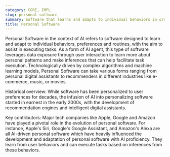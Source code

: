 ```yaml
---
category: CORE, IMPL
slug: personal-software
summary: Software that learns and adapts to individual behaviors in order to infer preferences and aid in task execution.
title: Personal Software
---
```


Personal Software in the context of AI refers to software designed to learn and adapt to individual behaviors, preferences and routines, with the aim to assist in executing tasks. As a form of AI agent, this type of software leverages data exposure through user interaction to learn more about personal patterns and make inferences that can help facilitate task execution. Technologically driven by complex algorithms and machine learning models, Personal Software can take various forms ranging from personal digital assistants to recommenders in different industries like e-commerce, music, or movies.

Historical overview: While software has been personalized to user preferences for decades, the infusion of AI into personalizing software started in earnest in the early 2000s, with the development of recommendation engines and intelligent digital assistants.

Key contributors: Major tech companies like Apple, Google and Amazon have played a pivotal role in the evolution of personal software. For instance, Apple's Siri, Google's Google Assistant, and Amazon's Alexa are all AI-driven personal software which have heavily influenced the development and adaptation of personal software with AI proficiency. They learn from user behaviors and can execute tasks based on inferences from these behaviors.